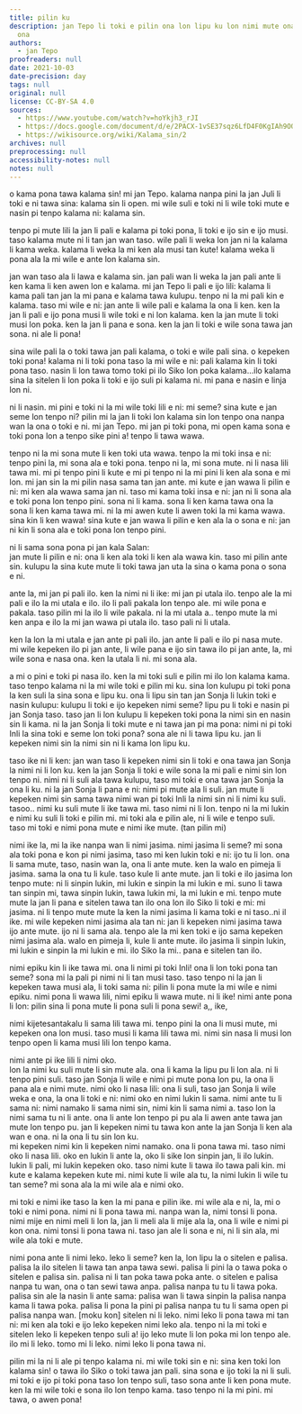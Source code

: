 ```yaml
---
title: pilin ku
description: jan Tepo li toki e pilin ona lon lipu ku lon nimi mute ona lon nimi suli
  ona
authors:
  - jan Tepo
proofreaders: null
date: 2021-10-03
date-precision: day
tags: null
original: null
license: CC-BY-SA 4.0
sources:
  - https://www.youtube.com/watch?v=hoYkjh3_rJI
  - https://docs.google.com/document/d/e/2PACX-1vSE37sqz6LfD4F0KgIAh9OQXr5zc9yQJVu8Fxfr3gm89fjMyvk7HCkkPUI6GTb-vf99_p91WURXjWv9/pub
  - https://wikisource.org/wiki/Kalama_sin/2
archives: null
preprocessing: null
accessibility-notes: null
notes: null
---
```


o kama pona tawa kalama sin! mi jan Tepo. kalama nanpa pini la jan Juli li toki e ni tawa sina: kalama sin li open. mi wile suli e toki ni li wile toki mute e nasin pi tenpo kalama ni: kalama sin.

tenpo pi mute lili la jan li pali e kalama pi toki pona, li toki e ijo sin e ijo musi. taso kalama mute ni li tan jan wan taso. wile pali li weka lon jan ni la kalama li kama weka. kalama li weka la mi ken ala musi tan kute! kalama weka li pona ala la mi wile e ante lon kalama sin.

jan wan taso ala li lawa e kalama sin. jan pali wan li weka la jan pali ante li ken kama li ken awen lon e kalama. mi jan Tepo li pali e ijo lili: kalama li kama pali tan jan la mi pana e kalama tawa kulupu. tenpo ni la mi pali kin e kalama. taso mi wile e ni: jan ante li wile pali e kalama la ona li ken. ken la jan li pali e ijo pona musi li wile toki e ni lon kalama. ken la jan mute li toki musi lon poka. ken la jan li pana e sona. ken la jan li toki e wile sona tawa jan sona. ni ale li pona!

sina wile pali la o toki tawa jan pali kalama, o toki e wile pali sina. o kepeken toki pona! kalama ni li toki pona taso la mi wile e ni: pali kalama kin li toki pona taso. nasin li lon tawa tomo toki pi ilo Siko lon poka kalama...ilo kalama sina la sitelen li lon poka li toki e ijo suli pi kalama ni. mi pana e nasin e linja lon ni.

ni li nasin. mi pini e toki ni la mi wile toki lili e ni: mi seme? sina kute e jan seme lon tenpo ni? pilin mi la jan li toki lon kalama sin lon tenpo ona nanpa wan la ona o toki e ni. mi jan Tepo. mi jan pi toki pona, mi open kama sona e toki pona lon a tenpo sike pini a! tenpo li tawa wawa.

tenpo ni la mi sona mute li ken toki uta wawa. tenpo la mi toki insa e ni: tenpo pini la, mi sona ala e toki pona. tenpo ni la, mi sona mute. ni li nasa lili tawa mi. mi pi tenpo pini li kute e mi pi tenpo ni la mi pini li ken ala sona e mi lon. mi jan sin la mi pilin nasa sama tan jan ante. mi kute e jan wawa li pilin e ni: mi ken ala wawa sama jan ni. taso mi kama toki insa e ni: jan ni li sona ala e toki pona lon tenpo pini. sona ni li kama. sona li ken kama tawa ona la sona li ken kama tawa mi. ni la mi awen kute li awen toki la mi kama wawa. sina kin li ken wawa! sina kute e jan wawa li pilin e ken ala la o sona e ni: jan ni kin li sona ala e toki pona lon tenpo pini.

ni li sama sona pona pi jan kala Salan:  
jan mute li pilin e ni: ona li ken ala toki li ken ala wawa kin. taso mi pilin ante sin. kulupu la sina kute mute li toki tawa jan uta la sina o kama pona o sona e ni.

ante la, mi jan pi pali ilo. ken la nimi ni li ike: mi jan pi utala ilo. tenpo ale la mi pali e ilo la mi utala e ilo. ilo li pali pakala lon tenpo ale. mi wile pona e pakala. taso pilin mi la ilo li wile pakala. ni la mi utala a.. tenpo mute la mi ken anpa e ilo la mi jan wawa pi utala ilo. taso pali ni li utala.

ken la lon la mi utala e jan ante pi pali ilo. jan ante li pali e ilo pi nasa mute. mi wile kepeken ilo pi jan ante, li wile pana e ijo sin tawa ilo pi jan ante, la, mi wile sona e nasa ona. ken la utala li ni. mi sona ala.

a mi o pini e toki pi nasa ilo. ken la mi toki suli e pilin mi ilo lon kalama kama. taso tenpo kalama ni la mi wile toki e pilin mi ku. sina lon kulupu pi toki pona la ken suli la sina sona e lipu ku. ona li lipu sin tan jan Sonja li lukin toki e nasin kulupu: kulupu li toki e ijo kepeken nimi seme? lipu pu li toki e nasin pi jan Sonja taso. taso jan li lon kulupu li kepeken toki pona la nimi sin en nasin sin li kama. ni la jan Sonja li toki mute e ni tawa jan pi ma pona: nimi ni pi toki Inli la sina toki e seme lon toki pona? sona ale ni li tawa lipu ku. jan li kepeken nimi sin la nimi sin ni li kama lon lipu ku.

taso ike ni li ken: jan wan taso li kepeken nimi sin li toki e ona tawa jan Sonja la nimi ni li lon ku. ken la jan Sonja li toki e wile sona la mi pali e nimi sin lon tenpo ni. nimi ni li suli ala tawa kulupu, taso mi toki e ona tawa jan Sonja la ona li ku. ni la jan Sonja li pana e ni: nimi pi mute ala li suli. jan mute li kepeken nimi sin sama tawa nimi wan pi toki Inli la nimi sin ni li nimi ku suli. tasoo.. nimi ku suli mute li ike tawa mi. taso nimi ni li lon. tenpo ni la mi lukin e nimi ku suli li toki e pilin mi. mi toki ala e pilin ale, ni li wile e tenpo suli. taso mi toki e nimi pona mute e nimi ike mute. (tan pilin mi)

nimi ike la, mi la ike nanpa wan li nimi jasima. nimi jasima li seme? mi sona ala toki pona e kon pi nimi jasima, taso mi ken lukin toki e ni: ijo tu li lon. ona li sama mute, taso, nasin wan la, ona li ante mute. ken la walo en pimeja li jasima. sama la ona tu li kule. taso kule li ante mute. jan li toki e ilo jasima lon tenpo mute: ni li sinpin lukin, mi lukin e sinpin la mi lukin e mi. suno li tawa tan sinpin mi, tawa sinpin lukin, tawa lukin mi, la mi lukin e mi. tenpo mute mute la jan li pana e sitelen tawa tan ilo ona lon ilo Siko li toki e mi: mi jasima. ni li tenpo mute mute la ken la nimi jasima li kama toki e ni taso..ni il ike. mi wile kepeken nimi jasima ala tan ni: jan li kepeken nimi jasima tawa ijo ante mute. ijo ni li sama ala. tenpo ale la mi ken toki e ijo sama kepeken nimi jasima ala. walo en pimeja li, kule li ante mute. ilo jasima li sinpin lukin, mi lukin e sinpin la mi lukin e mi. ilo Siko la mi.. pana e sitelen tan ilo.

nimi epiku kin li ike tawa mi. ona li nimi pi toki Inli! ona li lon toki pona tan seme? sona mi la pali pi nimi ni li tan musi taso. taso tenpo ni la jan li kepeken tawa musi ala, li toki sama ni: pilin li pona mute la mi wile e nimi epiku. nimi pona li wawa lili, nimi epiku li wawa mute. ni li ike! nimi ante pona li lon: pilin sina li pona mute li pona suli li pona sewi! a,, ike,

nimi kijetesantakalu li sama lili tawa mi. tenpo pini la ona li musi mute, mi kepeken ona lon musi. taso musi li kama lili tawa mi. nimi sin nasa li musi lon tenpo open li kama musi lili lon tenpo kama.

nimi ante pi ike lili li nimi oko.  
lon la nimi ku suli mute li sin mute ala. ona li kama la lipu pu li lon ala. ni li tenpo pini suli. taso jan Sonja li wile e nimi pi mute pona lon pu, la ona li pana ala e nimi mute. nimi oko li nasa lili: ona li suli, taso jan Sonja li wile weka e ona, la ona li toki e ni: nimi oko en nimi lukin li sama. nimi ante tu li sama ni: nimi namako li sama nimi sin, nimi kin li sama nimi a. taso lon la nimi sama tu ni li ante. ona li ante lon tenpo pi pu ala li awen ante tawa jan mute lon tenpo pu. jan li kepeken nimi tu tawa kon ante la jan Sonja li ken ala wan e ona. ni la ona li tu sin lon ku.  
mi kepeken nimi kin li kepeken nimi namako. ona li pona tawa mi. taso nimi oko li nasa lili. oko en lukin li ante la, oko li sike lon sinpin jan, li ilo lukin. lukin li pali, mi lukin kepeken oko. taso nimi kute li tawa ilo tawa pali kin. mi kute e kalama kepeken kute mi. nimi kute li wile ala tu, la nimi lukin li wile tu tan seme? mi sona ala la mi wile ala e nimi oko.

mi toki e nimi ike taso la ken la mi pana e pilin ike. mi wile ala e ni, la, mi o toki e nimi pona. nimi ni li pona tawa mi. nanpa wan la, nimi tonsi li pona. nimi mije en nimi meli li lon la, jan li meli ala li mije ala la, ona li wile e nimi pi kon ona. nimi tonsi li pona tawa ni. taso jan ale li sona e ni, ni li sin ala, mi wile ala toki e mute.

nimi pona ante li nimi leko. leko li seme? ken la, lon lipu la o sitelen e palisa. palisa la ilo sitelen li tawa tan anpa tawa sewi. palisa li pini la o tawa poka o sitelen e palisa sin. palisa ni li tan poka tawa poka ante. o sitelen e palisa nanpa tu wan, ona o tan sewi tawa anpa. palisa nanpa tu tu li tawa poka. palisa sin ale la nasin li ante sama: palisa wan li tawa sinpin la palisa nanpa kama li tawa poka. palisa li pona la pini pi palisa nanpa tu tu li sama open pi palisa nanpa wan. [moku kon] sitelen ni li leko. nimi leko li pona tawa mi tan ni: mi ken ala toki e ijo leko kepeken nimi leko ala. tenpo ni la mi toki e sitelen leko li kepeken tenpo suli a! ijo leko mute li lon poka mi lon tenpo ale. ilo mi li leko. tomo mi li leko. nimi leko li pona tawa ni.

pilin mi la ni li ale pi tenpo kalama ni. mi wile toki sin e ni: sina ken toki lon kalama sin! o tawa ilo Siko o toki tawa jan pali. sina sona e ijo toki la ni li suli. mi toki e ijo pi toki pona taso lon tenpo suli, taso sona ante li ken pona mute. ken la mi wile toki e sona ilo lon tenpo kama. taso tenpo ni la mi pini. mi tawa, o awen pona!
